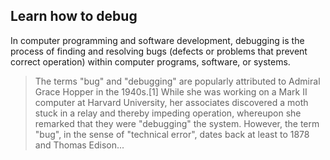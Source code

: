 ## Learn how to debug

In computer programming and software development, debugging is the process of finding and resolving bugs (defects or problems that prevent correct operation) within computer programs, software, or systems. 

>The terms "bug" and "debugging" are popularly attributed to Admiral Grace Hopper in the 1940s.[1] While she was working on a Mark II computer at Harvard University, her associates discovered a moth stuck in a relay and thereby impeding operation, whereupon she remarked that they were "debugging" the system. However, the term "bug", in the sense of "technical error", dates back at least to 1878 and Thomas Edison...
